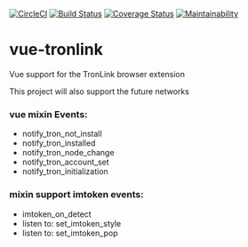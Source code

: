 [![CircleCI](https://circleci.com/gh/Asymptix/vue-tronlink.svg?style=shield)](https://circleci.com/gh/Asymptix/vue-tronlink)
[![Build Status](https://travis-ci.org/Asymptix/vue-tronlink.svg?branch=master)](https://travis-ci.org/Asymptix/vue-tronlink)
[![Coverage Status](https://coveralls.io/repos/github/Asymptix/vue-tronlink/badge.svg?branch=master)](https://coveralls.io/github/Asymptix/vue-tronlink?branch=master)
[![Maintainability](https://api.codeclimate.com/v1/badges/c22b04b837a09e0dbd90/maintainability)](https://codeclimate.com/github/Asymptix/vue-tronlink/maintainability)

# vue-tronlink 
Vue support for the TronLink browser extension

This project will also support the future networks


### vue mixin Events:
 * notify_tron_not_install
 * notify_tron_installed
 * notify_tron_node_change
 * notify_tron_account_set
 * notify_tron_initialization

### mixin support imtoken events:
 * imtoken_on_detect
 * listen to: set_imtoken_style
 * listen to: set_imtoken_pop
